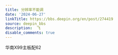 ```yaml
---
title: 分辨率不能调
date: '2024-06-27'
linkTitle: https://bbs.deepin.org/en/post/274419
source: deepin_bbs
description:  飞 
disable_comments: true
---
```

华南X99主板配62
